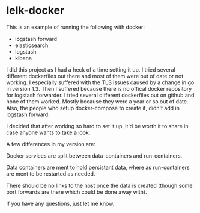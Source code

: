 # lelk-docker

This is an example of running the following with docker: 

- logstash forward
- elasticsearch
- logstash
- kibana

I did this project as I had a heck of a time setting it up. I tried several different dockerfiles out there and most of them were out of date or not working. I especially suffered with the TLS issues caused by a change in go in version 1.3. Then I suffered because there is no offical docker repository for logstash forwarder. I tried several different dockerfiles out on github and none of them worked. Mostly because they were a year or so out of date. Also, the people who setup docker-compose to create it, didn't add in logstash forward. 

I decided that after working so hard to set it up, it'd be worth it to share in case anyone wants to take a look. 

A few differences in my version are: 

Docker services are split between data-containers and run-containers. 

Data containers are ment to hold persistant data, where as run-containers are ment to be restarted as needed.

There should be no links to the host once the data is created (though some port forwards are there which could be done away with).

If you have any questions, just let me know. 

